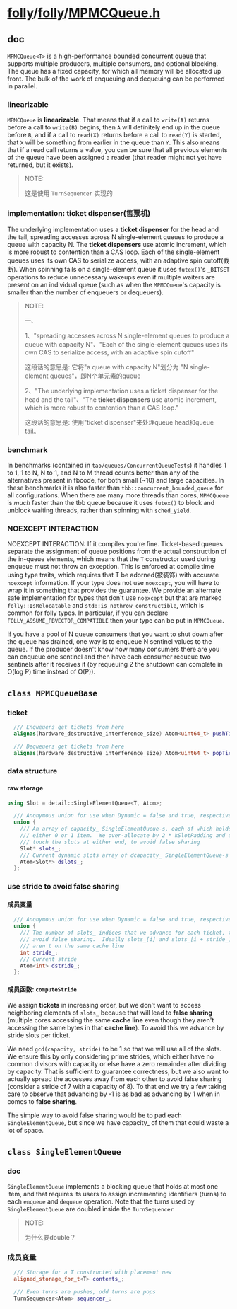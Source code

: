 # [folly](https://github.com/facebook/folly)/[folly](https://github.com/facebook/folly/tree/main/folly)/[**MPMCQueue.h**](https://github.com/facebook/folly/blob/main/folly/MPMCQueue.h)

## doc

`MPMCQueue<T>` is a high-performance bounded concurrent queue that supports multiple producers, multiple consumers, and optional blocking. The queue has a fixed capacity, for which all memory will be allocated up front.  The bulk of the work of enqueuing and dequeuing can be performed in parallel.

### linearizable

`MPMCQueue` is **linearizable**.  That means that if a call to `write(A)` returns before a call to `write(B)` begins, then `A` will definitely end up in the queue before `B`, and if a call to `read(X)` returns before a call to `read(Y)` is started, that `X` will be something from earlier in the queue than `Y`.  This also means that if a read call returns a value, you can be sure that all previous elements of the queue have been assigned a reader (that reader might not yet have returned, but it exists).

> NOTE:
>
> 这是使用 `TurnSequencer` 实现的

### implementation: ticket dispenser(售票机) 

The underlying implementation uses a **ticket dispenser** for the head and the tail, spreading accesses across N single-element queues to produce
a queue with capacity N.  The **ticket dispensers** use atomic increment, which is more robust to contention than a CAS loop.  Each of the single-element queues uses its own CAS to serialize access, with an adaptive spin cutoff(截断).  When spinning fails on a single-element queue it uses `futex()`'s `_BITSET` operations to reduce unnecessary wakeups even if multiple waiters are present on an individual queue (such as when the `MPMCQueue`'s capacity is smaller than the number of enqueuers or dequeuers).

> NOTE: 
>
> 一、
>
> 1、"spreading accesses across N single-element queues to produce a queue with capacity N"、"Each of the single-element queues uses its own CAS to serialize access, with an adaptive spin cutoff" 
>
> 这段话的意思是: 它将"a queue with capacity N"划分为 "N single-element queues"，即N个单元素的queue
>
> 2、"The underlying implementation uses a ticket dispenser for the head and the tail"、"The **ticket dispensers** use atomic increment, which is more robust to contention than a CAS loop."
>
> 这段话的意思是: 使用"ticket dispenser"来处理queue head和queue tail。

### benchmark

In benchmarks (contained in `tao/queues/ConcurrentQueueTests`) it handles 1 to 1, 1 to N, N to 1, and N to M thread counts better than any of the alternatives present in fbcode, for both small (~10) and large capacities.  In these benchmarks it is also faster than `tbb::concurrent_bounded_queue` for all configurations.  When there are many more threads than cores, `MPMCQueue` is _much_ faster than the tbb queue because it uses `futex()` to block and unblock waiting threads, rather than spinning with `sched_yield`.

### NOEXCEPT INTERACTION

NOEXCEPT INTERACTION: If it compiles you're fine.  Ticket-based queues separate the assignment of queue positions from the actual construction of the in-queue elements, which means that the `T` constructor used during enqueue must not throw an exception.  This is enforced at compile time using type traits, which requires that T be adorned(被装饰) with accurate `noexcept` information.  If your type does not use `noexcept`, you will have to wrap it in something that provides the guarantee.  We provide an alternate safe implementation for types that don't use `noexcept` but that are marked `folly::IsRelocatable` and `std::is_nothrow_constructible`, which is common for folly types. In particular, if you can declare `FOLLY_ASSUME_FBVECTOR_COMPATIBLE` then your type can be put in `MPMCQueue`.

If you have a pool of N queue consumers that you want to shut down after the queue has drained, one way is to enqueue N sentinel values
to the queue.  If the producer doesn't know how many consumers there are you can enqueue one sentinel and then have each consumer requeue
two sentinels after it receives it (by requeuing 2 the shutdown can complete in O(log P) time instead of O(P)).



## `class MPMCQueueBase`



### ticket 

```C++
  /// Enqueuers get tickets from here
  alignas(hardware_destructive_interference_size) Atom<uint64_t> pushTicket_;

  /// Dequeuers get tickets from here
  alignas(hardware_destructive_interference_size) Atom<uint64_t> popTicket_;
```



### data structure

#### raw storage

```C++
using Slot = detail::SingleElementQueue<T, Atom>;
```

```C++
  /// Anonymous union for use when Dynamic = false and true, respectively
  union {
    /// An array of capacity_ SingleElementQueue-s, each of which holds
    /// either 0 or 1 item.  We over-allocate by 2 * kSlotPadding and don't
    /// touch the slots at either end, to avoid false sharing
    Slot* slots_;
    /// Current dynamic slots array of dcapacity_ SingleElementQueue-s
    Atom<Slot*> dslots_;
  };
```



### use stride to avoid false sharing

#### 成员变量

```C++
  /// Anonymous union for use when Dynamic = false and true, respectively
  union {
    /// The number of slots_ indices that we advance for each ticket, to
    /// avoid false sharing.  Ideally slots_[i] and slots_[i + stride_]
    /// aren't on the same cache line
    int stride_;
    /// Current stride
    Atom<int> dstride_;
  };
```

#### 成员函数: `computeStride`

We assign **tickets** in increasing order, but we don't want to access neighboring elements of `slots_` because that will lead to **false sharing** (multiple cores accessing the same **cache line** even though they aren't accessing the same bytes in that **cache line**).  To avoid this we advance by stride slots per ticket.

We need `gcd(capacity, stride)` to be 1 so that we will use all of the slots.  We ensure this by only considering prime strides,  which either have no common divisors with capacity or else have a zero remainder after dividing by capacity.  That is sufficient  to guarantee correctness, but we also want to actually spread the  accesses away from each other to avoid false sharing (consider a stride of 7 with a capacity of 8).  To that end we try a few taking care to observe that advancing by -1 is as bad as advancing by 1  when in comes to **false sharing**.

The simple way to avoid false sharing would be to pad each  `SingleElementQueue`, but since we have capacity_ of them that could waste a lot of space.



## `class SingleElementQueue` 

### doc

`SingleElementQueue` implements a blocking queue that holds at most one item, and that requires its users to assign incrementing identifiers
(turns) to each `enqueue` and `dequeue` operation.  Note that the turns used by `SingleElementQueue` are doubled inside the `TurnSequencer`

> NOTE: 
>
> 为什么要double？

### 成员变量

```C++
  /// Storage for a T constructed with placement new
  aligned_storage_for_t<T> contents_;

  /// Even turns are pushes, odd turns are pops
  TurnSequencer<Atom> sequencer_;
```

